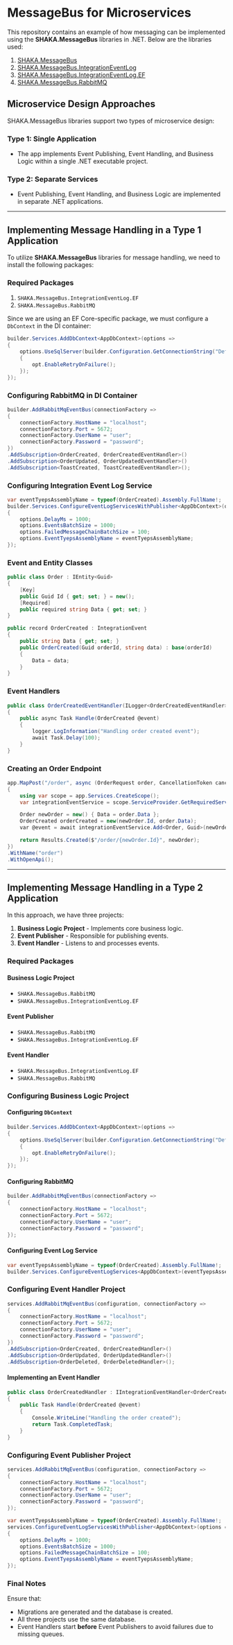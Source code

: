 # MessageBus for Microservices

This repository contains an example of how messaging can be implemented using the **SHAKA.MessageBus** libraries in .NET. Below are the libraries used:

1. [SHAKA.MessageBus](https://github.com/ShakaMirtskhulava/SHAKA.MessageBus)
2. [SHAKA.MessageBus.IntegrationEventLog](https://github.com/ShakaMirtskhulava/SHAKA.MessageBus.IntegrationEventLog)
3. [SHAKA.MessageBus.IntegrationEventLog.EF](https://github.com/ShakaMirtskhulava/SHAKA.MessageBus.IntegrationEventLog.EF)
4. [SHAKA.MessageBus.RabbitMQ](https://github.com/ShakaMirtskhulava/SHAKA.MessageBus.RabbitMQ)

## Microservice Design Approaches

SHAKA.MessageBus libraries support two types of microservice design:

### Type 1: Single Application
- The app implements Event Publishing, Event Handling, and Business Logic within a single .NET executable project.

### Type 2: Separate Services
- Event Publishing, Event Handling, and Business Logic are implemented in separate .NET applications.

---

## Implementing Message Handling in a Type 1 Application

To utilize **SHAKA.MessageBus** libraries for message handling, we need to install the following packages:

### Required Packages
1. `SHAKA.MessageBus.IntegrationEventLog.EF`
2. `SHAKA.MessageBus.RabbitMQ`

Since we are using an EF Core-specific package, we must configure a `DbContext` in the DI container:

```csharp
builder.Services.AddDbContext<AppDbContext>(options =>
{
    options.UseSqlServer(builder.Configuration.GetConnectionString("DefaultConnection"), opt =>
    {
        opt.EnableRetryOnFailure();
    });
});
```

### Configuring RabbitMQ in DI Container

```csharp
builder.AddRabbitMqEventBus(connectionFactory =>
{
    connectionFactory.HostName = "localhost";
    connectionFactory.Port = 5672;
    connectionFactory.UserName = "user";
    connectionFactory.Password = "password";
})
.AddSubscription<OrderCreated, OrderCreatedEventHandler>()
.AddSubscription<OrderUpdated, OrderUpdatedEventHandler>()
.AddSubscription<ToastCreated, ToastCreatedEventHandler>();
```

### Configuring Integration Event Log Service

```csharp
var eventTyepsAssemblyName = typeof(OrderCreated).Assembly.FullName!;
builder.Services.ConfigureEventLogServicesWithPublisher<AppDbContext>(options =>
{
    options.DelayMs = 1000;
    options.EventsBatchSize = 1000;
    options.FailedMessageChainBatchSize = 100;
    options.EventTyepsAssemblyName = eventTyepsAssemblyName;
});
```

### Event and Entity Classes

```csharp
public class Order : IEntity<Guid>
{
    [Key]
    public Guid Id { get; set; } = new();
    [Required]
    public required string Data { get; set; }
}

public record OrderCreated : IntegrationEvent
{
    public string Data { get; set; }
    public OrderCreated(Guid orderId, string data) : base(orderId)
    {
        Data = data;
    }
}
```

### Event Handlers

```csharp
public class OrderCreatedEventHandler(ILogger<OrderCreatedEventHandler> logger) : IIntegrationEventHandler<OrderCreated>
{
    public async Task Handle(OrderCreated @event)
    {
        logger.LogInformation("Handling order created event");
        await Task.Delay(100);
    }
}
```

### Creating an Order Endpoint

```csharp
app.MapPost("/order", async (OrderRequest order, CancellationToken cancellationToken) =>
{
    using var scope = app.Services.CreateScope();
    var integrationEventService = scope.ServiceProvider.GetRequiredService<IIntegrationEventService>();

    Order newOrder = new() { Data = order.Data };
    OrderCreated orderCreated = new(newOrder.Id, order.Data);
    var @event = await integrationEventService.Add<Order, Guid>(newOrder, orderCreated, cancellationToken);

    return Results.Created($"/order/{newOrder.Id}", newOrder);
})
.WithName("order")
.WithOpenApi();
```

---

## Implementing Message Handling in a Type 2 Application

In this approach, we have three projects:
1. **Business Logic Project** - Implements core business logic.
2. **Event Publisher** - Responsible for publishing events.
3. **Event Handler** - Listens to and processes events.

### Required Packages
#### Business Logic Project
- `SHAKA.MessageBus.RabbitMQ`
- `SHAKA.MessageBus.IntegrationEventLog.EF`

#### Event Publisher
- `SHAKA.MessageBus.RabbitMQ`
- `SHAKA.MessageBus.IntegrationEventLog.EF`

#### Event Handler
- `SHAKA.MessageBus.IntegrationEventLog.EF`
- `SHAKA.MessageBus.RabbitMQ`

### Configuring Business Logic Project

#### Configuring `DbContext`
```csharp
builder.Services.AddDbContext<AppDbContext>(options =>
{
    options.UseSqlServer(builder.Configuration.GetConnectionString("DefaultConnection"), opt =>
    {
        opt.EnableRetryOnFailure();
    });
});
```

#### Configuring RabbitMQ
```csharp
builder.AddRabbitMqEventBus(connectionFactory =>
{
    connectionFactory.HostName = "localhost";
    connectionFactory.Port = 5672;
    connectionFactory.UserName = "user";
    connectionFactory.Password = "password";
});
```

#### Configuring Event Log Service
```csharp
var eventTyepsAssemblyName = typeof(OrderCreated).Assembly.FullName!;
builder.Services.ConfigureEventLogServices<AppDbContext>(eventTyepsAssemblyName);
```

### Configuring Event Handler Project

```csharp
services.AddRabbitMqEventBus(configuration, connectionFactory =>
{
    connectionFactory.HostName = "localhost";
    connectionFactory.Port = 5672;
    connectionFactory.UserName = "user";
    connectionFactory.Password = "password";
})
.AddSubscription<OrderCreated, OrderCreatedHandler>()
.AddSubscription<OrderUpdated, OrderUpdatedHandler>()
.AddSubscription<OrderDeleted, OrderDeletedHandler>();
```

#### Implementing an Event Handler
```csharp
public class OrderCreatedHandler : IIntegrationEventHandler<OrderCreated>
{
    public Task Handle(OrderCreated @event)
    {
        Console.WriteLine("Handling the order created");
        return Task.CompletedTask;
    }
}
```

### Configuring Event Publisher Project

```csharp
services.AddRabbitMqEventBus(configuration, connectionFactory =>
{
    connectionFactory.HostName = "localhost";
    connectionFactory.Port = 5672;
    connectionFactory.UserName = "user";
    connectionFactory.Password = "password";
});

var eventTyepsAssemblyName = typeof(OrderCreated).Assembly.FullName!;
services.ConfigureEventLogServicesWithPublisher<AppDbContext>(options =>
{
    options.DelayMs = 1000;
    options.EventsBatchSize = 1000;
    options.FailedMessageChainBatchSize = 100;
    options.EventTyepsAssemblyName = eventTyepsAssemblyName;
});
```

### Final Notes
Ensure that:
- Migrations are generated and the database is created.
- All three projects use the same database.
- Event Handlers start **before** Event Publishers to avoid failures due to missing queues.

